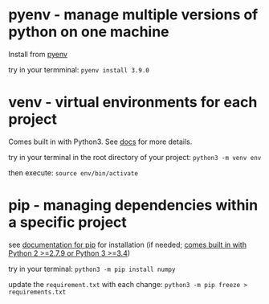# pyenv - manage multiple versions of python on one machine

Install from [pyenv](https://github.com/pyenv/pyenv)

try in your termminal: `pyenv install 3.9.0`

# venv - virtual environments for each project

Comes built in with Python3. See [docs](https://docs.python.org/3/library/venv.html) for more details.

try in your terminal in the root directory of your project: `python3 -m venv env`

then execute: `source env/bin/activate`

# pip - managing dependencies within a specific project

see [documentation for pip](https://pip.pypa.io/en/stable/) for installation (if needed; [comes built in with Python 2 >=2.7.9 or Python 3 >=3.4](https://pip.pypa.io/en/stable/installing/))

try in your terminal: `python3 -m pip install numpy`

update the `requirement.txt` with each change: `python3 -m pip freeze > requirements.txt`
